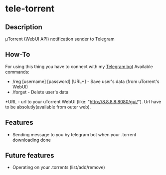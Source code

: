 # tele-torrent

## Description
μTorrent (WebUI API) notification sender to Telegram

## How-To

For using this thing you have to connect with my [Telegram bot](http://t.me/TorrentNotificationBot)
Available commands:
+ /reg [username] [password] [URL*] - Save user's data (from uTorrent's WebUI)
+ /forget - Delete user's data

*URL - url to your uTorrent WebUI (like: "http://8.8.8.8:8080/gui/").
Url have to be absolutly(available from outer web).

## Features
+ Sending message to you by telegram bot when your .torrent downloading done

## Future features
+ Operating on your .torrents (list/add/remove)
